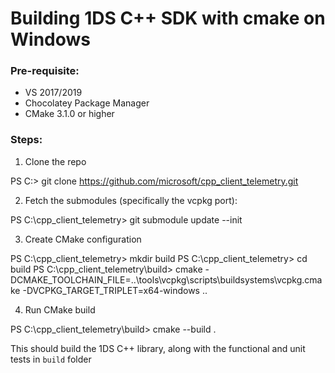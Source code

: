 # Building 1DS C++ SDK with cmake on Windows

### Pre-requisite:

 - VS 2017/2019
 - Chocolatey Package Manager
 - CMake 3.1.0 or higher

### Steps:

1. Clone the repo

PS C:\> git clone https://github.com/microsoft/cpp_client_telemetry.git


2. Fetch the submodules (specifically the vcpkg port):

PS C:\cpp_client_telemetry> git submodule update --init

3. Create CMake configuration

PS C:\cpp_client_telemetry> mkdir build
PS C:\cpp_client_telemetry> cd build
PS C:\cpp_client_telemetry\build>   cmake -DCMAKE_TOOLCHAIN_FILE=..\tools\vcpkg\scripts\buildsystems\vcpkg.cmake -DVCPKG_TARGET_TRIPLET=x64-windows ..

4. Run CMake build

PS C:\cpp_client_telemetry\build>  cmake --build .

This should build the 1DS C++ library, along with the functional and unit tests in `build` folder


